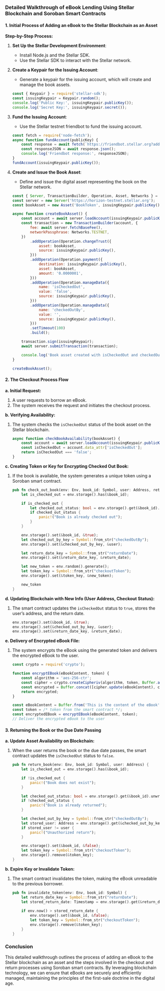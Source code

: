 ### Detailed Walkthrough of eBook Lending Using Stellar Blockchain and Soroban Smart Contracts

#### 1. Initial Process of Adding an eBook to the Stellar Blockchain as an Asset

**Step-by-Step Process:**

1. **Set Up the Stellar Development Environment**:
    - Install Node.js and the Stellar SDK.
    - Use the Stellar SDK to interact with the Stellar network.

2. **Create a Keypair for the Issuing Account**:
    - Generate a keypair for the issuing account, which will create and manage the book assets.
    ```javascript
    const { Keypair } = require('stellar-sdk');
    const issuingKeypair = Keypair.random();
    console.log('Public Key:', issuingKeypair.publicKey());
    console.log('Secret Key:', issuingKeypair.secret());
    ```

3. **Fund the Issuing Account**:
    - Use the Stellar testnet friendbot to fund the issuing account.
    ```javascript
    const fetch = require('node-fetch');
    async function fundAccount(publicKey) {
        const response = await fetch(`https://friendbot.stellar.org?addr=${publicKey}`);
        const responseJSON = await response.json();
        console.log('Friendbot response:', responseJSON);
    }
    fundAccount(issuingKeypair.publicKey());
    ```

4. **Create and Issue the Book Asset**:
    - Define and issue the digital asset representing the book on the Stellar network.
    ```javascript
    const { Server, TransactionBuilder, Operation, Asset, Networks } = require('stellar-sdk');
    const server = new Server('https://horizon-testnet.stellar.org');
    const bookAsset = new Asset('BookToken', issuingKeypair.publicKey());
    
    async function createBookAsset() {
        const account = await server.loadAccount(issuingKeypair.publicKey());
        const transaction = new TransactionBuilder(account, {
            fee: await server.fetchBaseFee(),
            networkPassphrase: Networks.TESTNET,
        })
            .addOperation(Operation.changeTrust({
                asset: bookAsset,
                source: issuingKeypair.publicKey(),
            }))
            .addOperation(Operation.payment({
                destination: issuingKeypair.publicKey(),
                asset: bookAsset,
                amount: '0.0000001',
            }))
            .addOperation(Operation.manageData({
                name: 'isCheckedOut',
                value: 'false',
                source: issuingKeypair.publicKey(),
            }))
            .addOperation(Operation.manageData({
                name: 'checkedOutBy',
                value: '',
                source: issuingKeypair.publicKey(),
            }))
            .setTimeout(100)
            .build();
    
        transaction.sign(issuingKeypair);
        await server.submitTransaction(transaction);
    
        console.log('Book asset created with isCheckedOut and checkedOutBy properties set');
    }
    
    createBookAsset();
    ```

#### 2. The Checkout Process Flow

**a. Initial Request:**

1. A user requests to borrow an eBook.
2. The system receives the request and initiates the checkout process.

**b. Verifying Availability:**

1. The system checks the `isCheckedOut` status of the book asset on the Stellar blockchain.
    ```javascript
    async function checkBookAvailability(bookAsset) {
        const account = await server.loadAccount(issuingKeypair.publicKey());
        const isCheckedOut = account.data_attr['isCheckedOut'];
        return isCheckedOut === 'false';
    }
    ```

**c. Creating Token or Key for Encrypting Checked Out Book:**

1. If the book is available, the system generates a unique token using a Soroban smart contract.
    ```rust
    pub fn check_out_book(env: Env, book_id: Symbol, user: Address, return_date: Timestamp) -> BytesN<32> {
        let is_checked_out = env.storage().has(&book_id);

        if is_checked_out {
            let checked_out_status: bool = env.storage().get(&book_id).unwrap().unwrap();
            if checked_out_status {
                panic!("Book is already checked out");
            }
        }

        env.storage().set(&book_id, &true);
        let checked_out_by_key = Symbol::from_str("checkedOutBy");
        env.storage().set(&checked_out_by_key, &user);

        let return_date_key = Symbol::from_str("returnDate");
        env.storage().set(&return_date_key, &return_date);

        let new_token = env.random().generate();
        let token_key = Symbol::from_str("checkoutToken");
        env.storage().set(&token_key, &new_token);

        new_token
    }
    ```

**d. Updating Blockchain with New Info (User Address, Checkout Status):**

1. The smart contract updates the `isCheckedOut` status to `true`, stores the user’s address, and the return date.
    ```rust
    env.storage().set(&book_id, &true);
    env.storage().set(&checked_out_by_key, &user);
    env.storage().set(&return_date_key, &return_date);
    ```

**e. Delivery of Encrypted eBook File:**

1. The system encrypts the eBook using the generated token and delivers the encrypted eBook to the user.
    ```javascript
    const crypto = require('crypto');

    function encryptEBook(eBookContent, token) {
        const algorithm = 'aes-256-ctr';
        const cipher = crypto.createCipheriv(algorithm, token, Buffer.alloc(16, 0));
        const encrypted = Buffer.concat([cipher.update(eBookContent), cipher.final()]);
        return encrypted;
    }

    const eBookContent = Buffer.from('This is the content of the eBook');
    const token = /* token from the smart contract */;
    const encryptedEBook = encryptEBook(eBookContent, token);
    // Deliver the encrypted eBook to the user
    ```

#### 3. Returning the Book or the Due Date Passing

**a. Update Asset Availability on Blockchain:**

1. When the user returns the book or the due date passes, the smart contract updates the `isCheckedOut` status to `false`.
    ```rust
    pub fn return_book(env: Env, book_id: Symbol, user: Address) {
        let is_checked_out = env.storage().has(&book_id);

        if !is_checked_out {
            panic!("Book does not exist");
        }

        let checked_out_status: bool = env.storage().get(&book_id).unwrap().unwrap();
        if !checked_out_status {
            panic!("Book is already returned");
        }

        let checked_out_by_key = Symbol::from_str("checkedOutBy");
        let stored_user: Address = env.storage().get(&checked_out_by_key).unwrap().unwrap();
        if stored_user != user {
            panic!("Unauthorized return");
        }

        env.storage().set(&book_id, &false);
        let token_key = Symbol::from_str("checkoutToken");
        env.storage().remove(&token_key);
    }
    ```

**b. Expire Key or Invalidate Token:**

1. The smart contract invalidates the token, making the eBook unreadable to the previous borrower.
    ```rust
    pub fn invalidate_token(env: Env, book_id: Symbol) {
        let return_date_key = Symbol::from_str("returnDate");
        let stored_return_date: Timestamp = env.storage().get(&return_date_key).unwrap().unwrap();
        
        if env.now() > stored_return_date {
            env.storage().set(&book_id, &false);
            let token_key = Symbol::from_str("checkoutToken");
            env.storage().remove(&token_key);
        }
    }
    ```

### Conclusion

This detailed walkthrough outlines the process of adding an eBook to the Stellar blockchain as an asset and the steps involved in the checkout and return processes using Soroban smart contracts. By leveraging blockchain technology, we can ensure that eBooks are securely and efficiently managed, maintaining the principles of the first-sale doctrine in the digital age.
